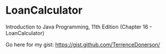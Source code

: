 # LoanCalculator
Introduction to Java Programming, 11th Edition (Chapter 16 - LoanCalculator)

Go here for my gist:
https://gist.github.com/TerrenceDonerson/
